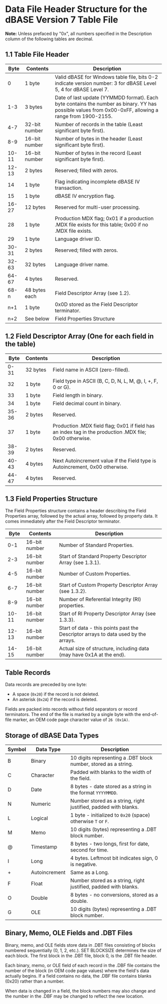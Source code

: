 # Data File Header Structure for the dBASE Version 7 Table File

**Note:** Unless prefaced by "0x", all numbers specified in the Description column of the following tables are decimal.

## 1.1 Table File Header

| Byte  | Contents      | Description                                                                                                                                           |
|-------|---------------|-------------------------------------------------------------------------------------------------------------------------------------------------------|
| 0     | 1 byte        | Valid dBASE for Windows table file, bits 0-2 indicate version number: 3 for dBASE Level 5, 4 for dBASE Level 7.                                       |
| 1-3   | 3 bytes       | Date of last update (YYMMDD format). Each byte contains the number as binary. YY has possible values from 0x00-0xFF, allowing a range from 1900-2155. |
| 4-7   | 32-bit number | Number of records in the table (Least significant byte first).                                                                                        |
| 8-9   | 16-bit number | Number of bytes in the header (Least significant byte first).                                                                                         |
| 10-11 | 16-bit number | Number of bytes in the record (Least significant byte first).                                                                                         |
| 12-13 | 2 bytes       | Reserved; filled with zeros.                                                                                                                          |
| 14    | 1 byte        | Flag indicating incomplete dBASE IV transaction.                                                                                                      |
| 15    | 1 byte        | dBASE IV encryption flag.                                                                                                                             |
| 16-27 | 12 bytes      | Reserved for multi-user processing.                                                                                                                   |
| 28    | 1 byte        | Production MDX flag; 0x01 if a production .MDX file exists for this table; 0x00 if no .MDX file exists.                                               |
| 29    | 1 byte        | Language driver ID.                                                                                                                                   |
| 30-31 | 2 bytes       | Reserved; filled with zeros.                                                                                                                          |
| 32-63 | 32 bytes      | Language driver name.                                                                                                                                 |
| 64-67 | 4 bytes       | Reserved.                                                                                                                                             |
| 68-n  | 48 bytes each | Field Descriptor Array (see 1.2).                                                                                                                     |
| n+1   | 1 byte        | 0x0D stored as the Field Descriptor terminator.                                                                                                       |
| n+2   | See below     | Field Properties Structure                                                                                                                            |

## 1.2 Field Descriptor Array (One for each field in the table)

| Byte  | Contents | Description                                                                                             |
|-------|----------|---------------------------------------------------------------------------------------------------------|
| 0-31  | 32 bytes | Field name in ASCII (zero-filled).                                                                      |
| 32    | 1 byte   | Field type in ASCII (B, C, D, N, L, M, @, I, +, F, 0 or G).                                             |
| 33    | 1 byte   | Field length in binary.                                                                                 |
| 34    | 1 byte   | Field decimal count in binary.                                                                          |
| 35-36 | 2 bytes  | Reserved.                                                                                               |
| 37    | 1 byte   | Production .MDX field flag; 0x01 if field has an index tag in the production .MDX file; 0x00 otherwise. |
| 38-39 | 2 bytes  | Reserved.                                                                                               |
| 40-43 | 4 bytes  | Next Autoincrement value if the Field type is Autoincrement, 0x00 otherwise.                            |
| 44-47 | 4 bytes  | Reserved.                                                                                               |

## 1.3 Field Properties Structure

The Field Properties structure contains a header describing the Field Properties array, followed by the actual array,
followed by property data. It comes immediately after the Field Descriptor terminator.

| Byte  | Contents      | Description                                                                        |
|-------|---------------|------------------------------------------------------------------------------------|
| 0-1   | 16-bit number | Number of Standard Properties.                                                     |
| 2-3   | 16-bit number | Start of Standard Property Descriptor Array (see 1.3.1).                           |
| 4-5   | 16-bit number | Number of Custom Properties.                                                       |
| 6-7   | 16-bit number | Start of Custom Property Descriptor Array (see 1.3.2).                             |
| 8-9   | 16-bit number | Number of Referential Integrity (RI) properties.                                   |
| 10-11 | 16-bit number | Start of RI Property Descriptor Array (see 1.3.3).                                 |
| 12-13 | 16-bit number | Start of data - this points past the Descriptor arrays to data used by the arrays. |
| 14-15 | 16-bit number | Actual size of structure, including data (may have 0x1A at the end).               |

## Table Records

Data records are preceded by one byte:

- A space (`0x20`) if the record is not deleted.
- An asterisk (`0x2A`) if the record is deleted.

Fields are packed into records without field separators or record terminators. The end of the file is marked by a single
byte with the end-of-file marker, an OEM code page character value of `26 (0x1A)`.

## Storage of dBASE Data Types

| Symbol | Data Type     | Description                                                     |
|--------|---------------|-----------------------------------------------------------------|
| B      | Binary        | 10 digits representing a .DBT block number, stored as a string. |
| C      | Character     | Padded with blanks to the width of the field.                   |
| D      | Date          | 8 bytes - date stored as a string in the format `YYYYMMDD`.     |
| N      | Numeric       | Number stored as a string, right justified, padded with blanks. |
| L      | Logical       | 1 byte - initialized to `0x20` (space) otherwise `T` or `F`.    |
| M      | Memo          | 10 digits (bytes) representing a .DBT block number.             |
| @      | Timestamp     | 8 bytes - two longs, first for date, second for time.           |
| I      | Long          | 4 bytes. Leftmost bit indicates sign, 0 is negative.            |
| +      | Autoincrement | Same as a Long.                                                 |
| F      | Float         | Number stored as a string, right justified, padded with blanks. |
| O      | Double        | 8 bytes - no conversions, stored as a double.                   |
| G      | OLE           | 10 digits (bytes) representing a .DBT block number.             |

## Binary, Memo, OLE Fields and .DBT Files

Binary, memo, and OLE fields store data in .DBT files consisting of blocks numbered sequentially (0, 1, 2, etc.). SET
BLOCKSIZE determines the size of each block. The first block in the .DBT file, block 0, is the .DBT file header.

Each binary, memo, or OLE field of each record in the .DBF file contains the number of the block (in OEM code page
values) where the field's data actually begins. If a field contains no data, the .DBF file contains blanks (0x20) rather
than a number.

When data is changed in a field, the block numbers may also change and the number in the .DBF may be changed to reflect
the new location. 